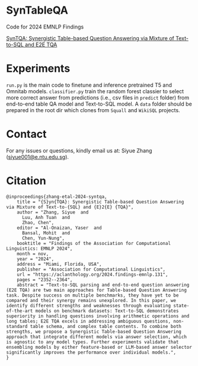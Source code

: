 # SynTableQA

Code for 2024 EMNLP Findings

[SynTQA: Synergistic Table-based Question Answering via Mixture of Text-to-SQL and E2E TQA](https://arxiv.org/abs/2409.16682)


# Experiments

`run.py` is the main code to finetune and inference pretrained T5 and Omnitab models. `classifier.py` train the random forest classier to select more correct answer from predictions (i.e., csv files in `predict` folder) from end-to-end table QA model and Text-to-SQL model. A `data` folder should be prepared in the root dir which clones from `Squall` and `WikiSQL` projects. 

# Contact

For any issues or questions, kindly email us at: Siyue Zhang (siyue001@e.ntu.edu.sg).

# Citation

```
@inproceedings{zhang-etal-2024-syntqa,
    title = "{S}yn{TQA}: Synergistic Table-based Question Answering via Mixture of Text-to-{SQL} and {E}2{E} {TQA}",
    author = "Zhang, Siyue  and
      Luu, Anh Tuan  and
      Zhao, Chen",
    editor = "Al-Onaizan, Yaser  and
      Bansal, Mohit  and
      Chen, Yun-Nung",
    booktitle = "Findings of the Association for Computational Linguistics: EMNLP 2024",
    month = nov,
    year = "2024",
    address = "Miami, Florida, USA",
    publisher = "Association for Computational Linguistics",
    url = "https://aclanthology.org/2024.findings-emnlp.131",
    pages = "2352--2364",
    abstract = "Text-to-SQL parsing and end-to-end question answering (E2E TQA) are two main approaches for Table-based Question Answering task. Despite success on multiple benchmarks, they have yet to be compared and their synergy remains unexplored. In this paper, we identify different strengths and weaknesses through evaluating state-of-the-art models on benchmark datasets: Text-to-SQL demonstrates superiority in handling questions involving arithmetic operations and long tables; E2E TQA excels in addressing ambiguous questions, non-standard table schema, and complex table contents. To combine both strengths, we propose a Synergistic Table-based Question Answering approach that integrate different models via answer selection, which is agnostic to any model types. Further experiments validate that ensembling models by either feature-based or LLM-based answer selector significantly improves the performance over individual models.",
}
```

